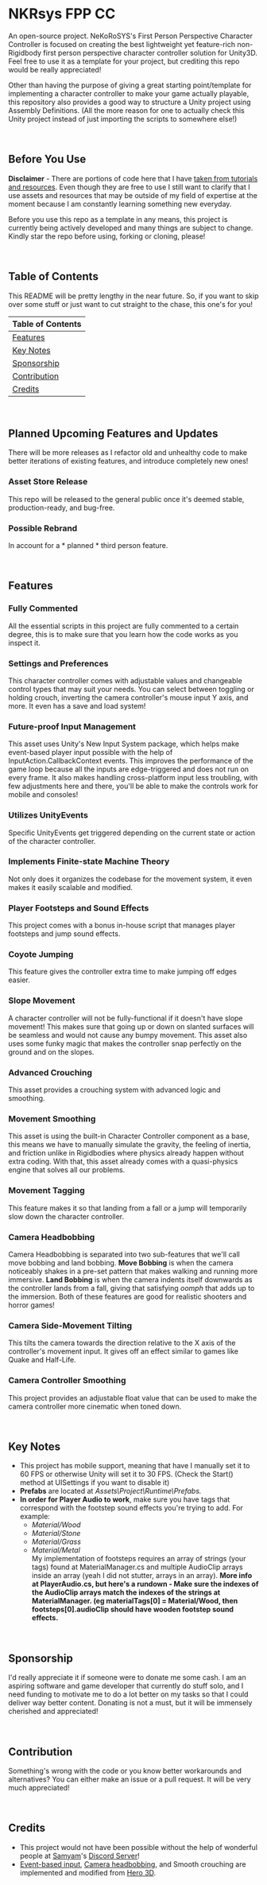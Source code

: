 # NKRsys FPP CC
An open-source project. NeKoRoSYS's First Person Perspective Character Controller is focused on creating the best lightweight yet feature-rich non-Rigidbody first person perspective character controller solution for Unity3D. Feel free to use it as a template for your project, but crediting this repo would be really appreciated!

Other than having the purpose of giving a great starting point/template for implementing a character controller to make your game actually playable, this repository also provides a good way to structure a Unity project using Assembly Definitions. (All the more reason for one to actually check this Unity project instead of just importing the scripts to somewhere else!)

<br>

## Before You Use
**Disclaimer** - There are portions of code here that I have [taken from tutorials and resources](#credits). Even though they are free to use I still want to clarify that I use assets and resources that may be outside of my field of expertise at the moment because I am constantly learning something new everyday.<br>

Before you use this repo as a template in any means, this project is currently being actively developed and many things are subject to change. Kindly star the repo before using, forking or cloning, please!

<br>

## Table of Contents
This README will be pretty lengthy in the near future. So, if you want to skip over some stuff or just want to cut straight to the chase, this one's for you!

| Table of Contents               |
| ------------------------------- |
| [Features](#features)           |
| [Key Notes](#key-notes)         |
| [Sponsorship](#sponsorship)     |
| [Contribution](#contribution)   |
| [Credits](#credits)             |

<br>

## Planned Upcoming Features and Updates
There will be more releases as I refactor old and unhealthy code to make better iterations of existing features, and introduce completely new ones!
### Asset Store Release
This repo will be released to the general public once it's deemed stable, production-ready, and bug-free.
### Possible Rebrand
In account for a * planned * third person feature.

<br>

## Features
### Fully Commented
All the essential scripts in this project are fully commented to a certain degree, this is to make sure that you learn how the code works as you inspect it.
### Settings and Preferences
This character controller comes with adjustable values and changeable control types that may suit your needs. You can select between toggling or holding crouch, inverting the camera controller's mouse input Y axis, and more. It even has a save and load system!
### Future-proof Input Management
This asset uses Unity's New Input System package, which helps make event-based player input possible with the help of InputAction.CallbackContext events. This improves the performance of the game loop because all the inputs are edge-triggered and does not run on every frame. It also makes handling cross-platform input less troubling, with few adjustments here and there, you'll be able to make the controls work for mobile and consoles!
### Utilizes UnityEvents
Specific UnityEvents get triggered depending on the current state or action of the character controller.
### Implements Finite-state Machine Theory
Not only does it organizes the codebase for the movement system, it even makes it easily scalable and modified.
### Player Footsteps and Sound Effects
This project comes with a bonus in-house script that manages player footsteps and jump sound effects.
### Coyote Jumping
This feature gives the controller extra time to make jumping off edges easier.
### Slope Movement
A character controller will not be fully-functional if it doesn't have slope movement! This makes sure that going up or down on slanted surfaces will be seamless and would not cause any bumpy movement. This asset also uses some funky magic that makes the controller snap perfectly on the ground and on the slopes.
### Advanced Crouching
This asset provides a crouching system with advanced logic and smoothing.
### Movement Smoothing
This asset is using the built-in Character Controller component as a base, this means we have to manually simulate the gravity, the feeling of inertia, and friction unlike in Rigidbodies where physics already happen without extra coding. With that, this asset already comes with a quasi-physics engine that solves all our problems.
### Movement Tagging
This feature makes it so that landing from a fall or a jump will temporarily slow down the character controller.
### Camera Headbobbing
Camera Headbobbing is separated into two sub-features that we'll call move bobbing and land bobbing. **Move Bobbing** is when the camera noticeably shakes in a pre-set pattern that makes walking and running more immersive. **Land Bobbing** is when the camera indents itself downwards as the controller lands from a fall, giving that satisfying <i>oomph</i> that adds up to the immersion. Both of these features are good for realistic shooters and horror games!
### Camera Side-Movement Tilting
This tilts the camera towards the direction relative to the X axis of the controller's movement input. It gives off an effect similar to games like Quake and Half-Life.
### Camera Controller Smoothing
This project provides an adjustable float value that can be used to make the camera controller more cinematic when toned down.

<br>

## Key Notes
- This project has mobile support, meaning that have I manually set it to 60 FPS or otherwise Unity will set it to 30 FPS. (Check the Start() method at UISettings if you want to disable it)
- **Prefabs** are located at <i>Assets\Project\Runtime\Prefabs\.</i>
- **In order for Player Audio to work**, make sure you have tags that correspond with the footstep sound effects you're trying to add. For example:
  - _Material/Wood_
  - _Material/Stone_
  - _Material/Grass_
  - _Material/Metal_<br>
My implementation of footsteps requires an array of strings (your tags) found at MaterialManager.cs and multiple AudioClip arrays inside an array (yeah I did not stutter, arrays in an array). **More info at PlayerAudio.cs, but here's a rundown - Make sure the indexes of the AudioClip arrays match the indexes of the strings at MaterialManager. (eg materialTags[0] = Material/Wood, then footsteps[0].audioClip should have wooden footstep sound effects.**

<br>

## Sponsorship
I'd really appreciate it if someone were to donate me some cash. I am an aspiring software and game developer that currently do stuff solo, and I need funding to motivate me to do a lot better on my tasks so that I could deliver way better content. Donating is not a must, but it will be immensely cherished and appreciated!

<br>

## Contribution
Something's wrong with the code or you know better workarounds and alternatives? You can either make an issue or a pull request. It will be very much appreciated!

<br>

## Credits
- This project would not have been possible without the help of wonderful people at [Samyam](https://www.youtube.com/@samyam)'s [Discord Server](https://discord.com/invite/B9bjMxj)!
- [Event-based input](https://www.youtube.com/watch?v=8Yih0p2Kvy0&t=3s), [Camera headbobbing](https://www.youtube.com/watch?v=5MbR2qJK8Tc&t=1s), and Smooth crouching are implemented and modified from [Hero 3D](https://www.youtube.com/@hero3d899).
